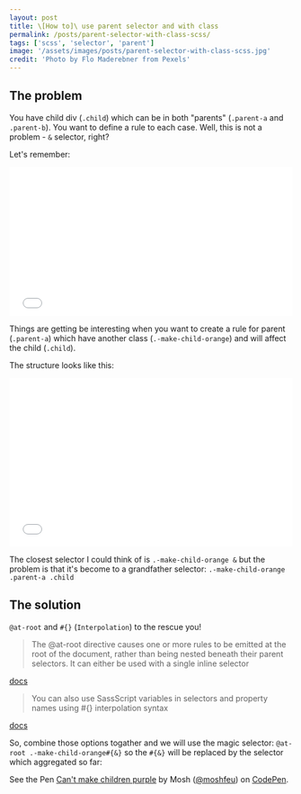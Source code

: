 ```yaml
---
layout: post
title: \[How to]\ use parent selector and with class
permalink: /posts/parent-selector-with-class-scss/
tags: ['scss', 'selector', 'parent']
image: '/assets/images/posts/parent-selector-with-class-scss.jpg'
credit: 'Photo by Flo Maderebner from Pexels'
---
```


## The problem ##

You have child div (`.child`) which can be in both "parents" (`.parent-a` and `.parent-b`).
You want to define a rule to each case. Well, this is not a problem - `&` selector, right?

Let's remember:
<!--more-->

<iframe height='265' scrolling='no' title='Use & selector scss' src='//codepen.io/moshfeu/embed/bKzWKm/?height=265&theme-id=0&default-tab=css,result&embed-version=2' frameborder='no' allowtransparency='true' allowfullscreen='true' style='width: 100%;'>See the Pen <a href='https://codepen.io/moshfeu/pen/bKzWKm/'>Use & selector scss</a> by Mosh (<a href='https://codepen.io/moshfeu'>@moshfeu</a>) on <a href='https://codepen.io'>CodePen</a>.
</iframe>

Things are getting be interesting when you want to create a rule for parent (`.parent-a`) which have another class (`.-make-child-orange`) and will affect the child (`.child`).

The structure looks like this:

<iframe height='300' scrolling='no' title='Cant make children purple' src='//codepen.io/moshfeu/embed/WyPjBW/?height=265&theme-id=0&default-tab=html,result&embed-version=2' frameborder='no' allowtransparency='true' allowfullscreen='true' style='width: 100%;'>See the Pen <a href='https://codepen.io/moshfeu/pen/WyPjBW/'>Can't make children purple</a> by Mosh (<a href='https://codepen.io/moshfeu'>@moshfeu</a>) on <a href='https://codepen.io'>CodePen</a>.
</iframe>

The closest selector I could think of is `.-make-child-orange &` but the problem is that it's become to a grandfather selector: `.-make-child-orange .parent-a .child`

<script src="https://gist.github.com/moshfeu/3d6b80241a08279da06d544a3c807482.js"></script>

## The solution ##

`@at-root` and `#{}` (`Interpolation`) to the rescue you!

> The @at-root directive causes one or more rules to be emitted at the root of the document, rather than being nested beneath their parent selectors. It can either be used with a single inline selector

<a href="https://sass-lang.com/documentation/file.SASS_REFERENCE.html#at-root" target="_blank">docs</a>

> You can also use SassScript variables in selectors and property names using #{} interpolation syntax

<a href="https://sass-lang.com/documentation/file.SASS_REFERENCE.html#interpolation_" target="_blank">docs</a>

So, combine those options togather and we will use the magic selector: `@at-root .-make-child-orange#{&}` so the `#{&}` will be replaced by
the selector which aggregated so far:

<p data-height="300" data-theme-id="0" data-slug-hash="WyPjBW" data-default-tab="html,result" data-user="moshfeu" data-embed-version="2" data-pen-title="Can't make children purple" class="codepen">See the Pen <a href="https://codepen.io/moshfeu/pen/WyPjBW/">Can't make children purple</a> by Mosh (<a href="https://codepen.io/moshfeu">@moshfeu</a>) on <a href="https://codepen.io">CodePen</a>.</p>
<script async src="https://static.codepen.io/assets/embed/ei.js"></script>